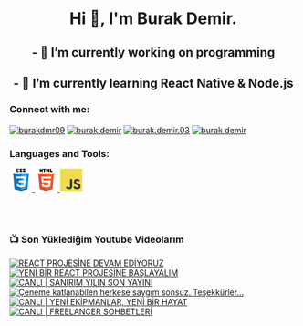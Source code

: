 <h1 align="center">Hi 👋, I'm Burak Demir.</h1>
<h2 align="center">- 🔭 I’m currently working on programming</h2>
<h2 align="center">- 🌱 I’m currently learning React Native & Node.js</h2>

<h3 align="left">Connect with me:</h3>
<p align="left">
<a href="https://twitter.com/burakdmr09" target="blank"><img align="center" src="https://raw.githubusercontent.com/rahuldkjain/github-profile-readme-generator/master/src/images/icons/Social/twitter.svg" alt="burakdmr09" height="30" width="40" /></a>
<a href="https://linkedin.com/in/burak-demir-8a5410189/" target="blank"><img align="center" src="https://raw.githubusercontent.com/rahuldkjain/github-profile-readme-generator/master/src/images/icons/Social/linked-in-alt.svg" alt="burak demir" height="30" width="40" /></a>
<a href="https://www.instagram.com/burakdmr.dev/" target="blank"><img align="center" src="https://raw.githubusercontent.com/rahuldkjain/github-profile-readme-generator/master/src/images/icons/Social/instagram.svg" alt="burak.demir.03" height="30" width="40" /></a>
<a href="https://www.youtube.com/channel/UCDdNshkQY13SfUZh4JgkcQg" target="blank"><img align="center" src="https://raw.githubusercontent.com/rahuldkjain/github-profile-readme-generator/master/src/images/icons/Social/youtube.svg" alt="burak demir" height="30" width="40" /></a>
</p>

<h3 align="left">Languages and Tools:</h3>
<p align="left"> <a href="https://www.w3schools.com/css/" target="_blank"> <img src="https://raw.githubusercontent.com/devicons/devicon/master/icons/css3/css3-original-wordmark.svg" alt="css3" width="40" height="40"/> </a> <a href="https://www.w3.org/html/" target="_blank"> <img src="https://raw.githubusercontent.com/devicons/devicon/master/icons/html5/html5-original-wordmark.svg" alt="html5" width="40" height="40"/> </a> <a href="https://developer.mozilla.org/en-US/docs/Web/JavaScript" target="_blank"> <img src="https://raw.githubusercontent.com/devicons/devicon/master/icons/javascript/javascript-original.svg" alt="javascript" width="40" height="40"/> </a> </p>
<br />

#

### 📺 Son Yüklediğim Youtube Videolarım

<!-- BEGIN YOUTUBE-CARDS -->
[![REACT PROJESİNE DEVAM EDİYORUZ](https://ytcards.demolab.com/?id=hKEZEPHtEgA&title=REACT+PROJES%C4%B0NE+DEVAM+ED%C4%B0YORUZ&lang=en&timestamp=1704483144&background_color=%230d1117&title_color=%23ffffff&stats_color=%23dedede&max_title_lines=1&width=250&border_radius=5 "REACT PROJESİNE DEVAM EDİYORUZ")](https://www.youtube.com/watch?v=hKEZEPHtEgA)
[![YENİ BİR REACT PROJESİNE BAŞLAYALIM](https://ytcards.demolab.com/?id=W9ggiG2Ttuw&title=YEN%C4%B0+B%C4%B0R+REACT+PROJES%C4%B0NE+BA%C5%9ELAYALIM&lang=en&timestamp=1704317391&background_color=%230d1117&title_color=%23ffffff&stats_color=%23dedede&max_title_lines=1&width=250&border_radius=5 "YENİ BİR REACT PROJESİNE BAŞLAYALIM")](https://www.youtube.com/watch?v=W9ggiG2Ttuw)
[![CANLI | SANIRIM YILIN SON YAYINI](https://ytcards.demolab.com/?id=60jFym_CoFA&title=CANLI+%7C+SANIRIM+YILIN+SON+YAYINI&lang=en&timestamp=1703843737&background_color=%230d1117&title_color=%23ffffff&stats_color=%23dedede&max_title_lines=1&width=250&border_radius=5 "CANLI | SANIRIM YILIN SON YAYINI")](https://www.youtube.com/watch?v=60jFym_CoFA)
[![Çeneme katlanabilen herkese saygım sonsuz. Teşekkürler...](https://ytcards.demolab.com/?id=VnPV4q7vEXI&title=%C3%87eneme+katlanabilen+herkese+sayg%C4%B1m+sonsuz.+Te%C5%9Fekk%C3%BCrler...&lang=en&timestamp=1703448242&background_color=%230d1117&title_color=%23ffffff&stats_color=%23dedede&max_title_lines=1&width=250&border_radius=5 "Çeneme katlanabilen herkese saygım sonsuz. Teşekkürler...")](https://www.youtube.com/watch?v=VnPV4q7vEXI)
[![CANLI | YENİ EKİPMANLAR, YENİ BİR HAYAT](https://ytcards.demolab.com/?id=D14kmoFU_cE&title=CANLI+%7C+YEN%C4%B0+EK%C4%B0PMANLAR%2C+YEN%C4%B0+B%C4%B0R+HAYAT&lang=en&timestamp=1703323699&background_color=%230d1117&title_color=%23ffffff&stats_color=%23dedede&max_title_lines=1&width=250&border_radius=5 "CANLI | YENİ EKİPMANLAR, YENİ BİR HAYAT")](https://www.youtube.com/watch?v=D14kmoFU_cE)
[![CANLI | FREELANCER SOHBETLERİ](https://ytcards.demolab.com/?id=lIOzjok7gkU&title=CANLI+%7C+FREELANCER+SOHBETLER%C4%B0&lang=en&timestamp=1702760543&background_color=%230d1117&title_color=%23ffffff&stats_color=%23dedede&max_title_lines=1&width=250&border_radius=5 "CANLI | FREELANCER SOHBETLERİ")](https://www.youtube.com/watch?v=lIOzjok7gkU)
<!-- END YOUTUBE-CARDS -->

<!--
**burakndmr/burakndmr** is a ✨ _special_ ✨ repository because its `README.md` (this file) appears on your GitHub profile.

Here are some ideas to get you started:


- 🌱 I’m currently learning ...
- 👯 I’m looking to collaborate on ...
- 🤔 I’m looking for help with ...
- 💬 Ask me about ...
- 📫 How to reach me: ...
- 😄 Pronouns: ...
- ⚡ Fun fact: ...
-->
